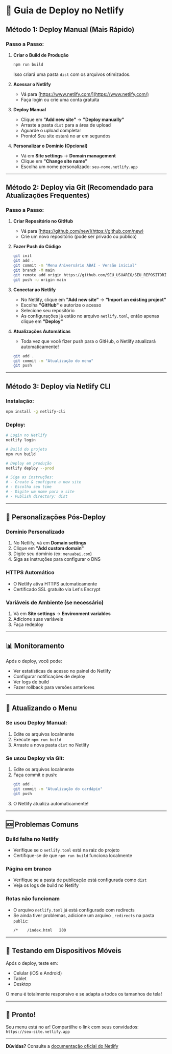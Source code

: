 # 🚀 Guia de Deploy no Netlify

## Método 1: Deploy Manual (Mais Rápido)

### Passo a Passo:

1. **Criar o Build de Produção**
   ```bash
   npm run build
   ```
   Isso criará uma pasta `dist` com os arquivos otimizados.

2. **Acessar o Netlify**
   - Vá para [https://www.netlify.com/](https://www.netlify.com/)
   - Faça login ou crie uma conta gratuita

3. **Deploy Manual**
   - Clique em **"Add new site"** → **"Deploy manually"**
   - Arraste a pasta `dist` para a área de upload
   - Aguarde o upload completar
   - Pronto! Seu site estará no ar em segundos

4. **Personalizar o Domínio (Opcional)**
   - Vá em **Site settings** → **Domain management**
   - Clique em **"Change site name"**
   - Escolha um nome personalizado: `seu-nome.netlify.app`

---

## Método 2: Deploy via Git (Recomendado para Atualizações Frequentes)

### Passo a Passo:

1. **Criar Repositório no GitHub**
   - Vá para [https://github.com/new](https://github.com/new)
   - Crie um novo repositório (pode ser privado ou público)

2. **Fazer Push do Código**
   ```bash
   git init
   git add .
   git commit -m "Menu Aniversário ABAI - Versão inicial"
   git branch -M main
   git remote add origin https://github.com/SEU_USUARIO/SEU_REPOSITORIO.git
   git push -u origin main
   ```

3. **Conectar ao Netlify**
   - No Netlify, clique em **"Add new site"** → **"Import an existing project"**
   - Escolha **"GitHub"** e autorize o acesso
   - Selecione seu repositório
   - As configurações já estão no arquivo `netlify.toml`, então apenas clique em **"Deploy"**

4. **Atualizações Automáticas**
   - Toda vez que você fizer push para o GitHub, o Netlify atualizará automaticamente!
   ```bash
   git add .
   git commit -m "Atualização do menu"
   git push
   ```

---

## Método 3: Deploy via Netlify CLI

### Instalação:

```bash
npm install -g netlify-cli
```

### Deploy:

```bash
# Login no Netlify
netlify login

# Build do projeto
npm run build

# Deploy em produção
netlify deploy --prod

# Siga as instruções:
# - Create & configure a new site
# - Escolha seu time
# - Digite um nome para o site
# - Publish directory: dist
```

---

## 🎨 Personalizações Pós-Deploy

### Domínio Personalizado

1. No Netlify, vá em **Domain settings**
2. Clique em **"Add custom domain"**
3. Digite seu domínio (ex: `menuabai.com`)
4. Siga as instruções para configurar o DNS

### HTTPS Automático

- O Netlify ativa HTTPS automaticamente
- Certificado SSL gratuito via Let's Encrypt

### Variáveis de Ambiente (se necessário)

1. Vá em **Site settings** → **Environment variables**
2. Adicione suas variáveis
3. Faça redeploy

---

## 📊 Monitoramento

Após o deploy, você pode:

- Ver estatísticas de acesso no painel do Netlify
- Configurar notificações de deploy
- Ver logs de build
- Fazer rollback para versões anteriores

---

## 🔄 Atualizando o Menu

### Se usou Deploy Manual:
1. Edite os arquivos localmente
2. Execute `npm run build`
3. Arraste a nova pasta `dist` no Netlify

### Se usou Deploy via Git:
1. Edite os arquivos localmente
2. Faça commit e push:
   ```bash
   git add .
   git commit -m "Atualização do cardápio"
   git push
   ```
3. O Netlify atualiza automaticamente!

---

## 🆘 Problemas Comuns

### Build falha no Netlify
- Verifique se o `netlify.toml` está na raiz do projeto
- Certifique-se de que `npm run build` funciona localmente

### Página em branco
- Verifique se a pasta de publicação está configurada como `dist`
- Veja os logs de build no Netlify

### Rotas não funcionam
- O arquivo `netlify.toml` já está configurado com redirects
- Se ainda tiver problemas, adicione um arquivo `_redirects` na pasta `public`:
  ```
  /*    /index.html   200
  ```

---

## 📱 Testando em Dispositivos Móveis

Após o deploy, teste em:
- Celular (iOS e Android)
- Tablet
- Desktop

O menu é totalmente responsivo e se adapta a todos os tamanhos de tela!

---

## 🎉 Pronto!

Seu menu está no ar! Compartilhe o link com seus convidados:
`https://seu-site.netlify.app`

---

**Dúvidas?** Consulte a [documentação oficial do Netlify](https://docs.netlify.com/)

